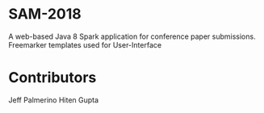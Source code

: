 # SAM-2018

A web-based Java 8 Spark application for conference paper submissions. Freemarker templates used for User-Interface 

# Contributors

Jeff Palmerino
Hiten Gupta
